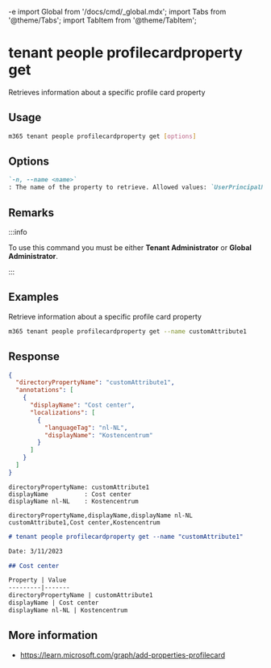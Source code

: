 -e <!-- DISCLAIMER: All secrets, passwords, and sensitive values in this document are examples only and not real credentials. -->
import Global from '/docs/cmd/_global.mdx';
import Tabs from '@theme/Tabs';
import TabItem from '@theme/TabItem';

# tenant people profilecardproperty get

Retrieves information about a specific profile card property

## Usage

```sh
m365 tenant people profilecardproperty get [options]
```

## Options

```md definition-list
`-n, --name <name>`
: The name of the property to retrieve. Allowed values: `UserPrincipalName`, `Fax`, `StreetAddress`, `PostalCode`, `StateOrProvince`, `Alias`, `customAttribute1`, `customAttribute2`, `customAttribute3`, `customAttribute4`, `customAttribute5`, `customAttribute6`, `customAttribute7`, `customAttribute8`, `customAttribute9`, `customAttribute10`, `customAttribute11`, `customAttribute12`, `customAttribute13`, `customAttribute14`, `customAttribute15`.
```

<Global />

## Remarks

:::info

To use this command you must be either **Tenant Administrator** or **Global Administrator**.

:::

## Examples

Retrieve information about a specific profile card property

```sh
m365 tenant people profilecardproperty get --name customAttribute1
```

## Response

<Tabs>
  <TabItem value="JSON">

  ```json
  {
    "directoryPropertyName": "customAttribute1",
    "annotations": [
      {
        "displayName": "Cost center",
        "localizations": [
          {
            "languageTag": "nl-NL",
            "displayName": "Kostencentrum"
          }
        ]
      }
    ]
  }
  ```

  </TabItem>
  <TabItem value="Text">

  ```text
  directoryPropertyName: customAttribute1
  displayName          : Cost center
  displayName nl-NL    : Kostencentrum
  ```

  </TabItem>
  <TabItem value="CSV">

  ```csv
  directoryPropertyName,displayName,displayName nl-NL
  customAttribute1,Cost center,Kostencentrum
  ```

  </TabItem>
  <TabItem value="Markdown">

  ```md
  # tenant people profilecardproperty get --name "customAttribute1"

  Date: 3/11/2023

  ## Cost center

  Property | Value
  ---------|-------
  directoryPropertyName | customAttribute1
  displayName | Cost center
  displayName nl-NL | Kostencentrum
  ```

  </TabItem>
</Tabs>

## More information

- https://learn.microsoft.com/graph/add-properties-profilecard
